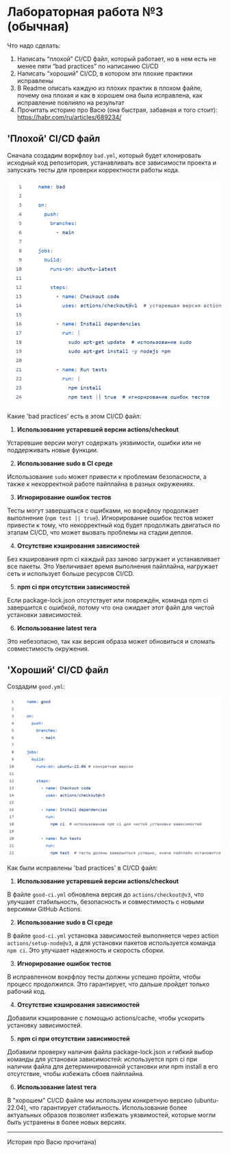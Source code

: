# Лабораторная работа №3 (обычная)

Что надо сделать:

1. Написать “плохой” CI/CD файл, который работает, но в нем есть не менее пяти “bad practices” по написанию CI/CD
2. Написать “хороший” CI/CD, в котором эти плохие практики исправлены
3. В Readme описать каждую из плохих практик в плохом файле, почему она плохая и как в хорошем она была исправлена, как исправление повлияло на результат
4. Прочитать историю про Васю (она быстрая, забавная и того стоит): https://habr.com/ru/articles/689234/


## 'Плохой' CI/CD файл

Сначала создадим воркфлоу `bad.yml`, который будет клонировать исходный код репозитория, устанавливать все зависимости проекта и запускать тесты для проверки корректности работы кода.

![Image alt](https://github.com/lisalaktionova/itmo_devops-clouds/blob/main/DevOps/Laba_3/bad.png)

Какие 'bad practices' есть в этом CI/CD файл:

1. **Использование устаревшей версии actions/checkout**

Устаревшие версии могут содержать уязвимости, ошибки или не поддерживать новые функции.  


2. **Использование sudo в CI среде**

Использование `sudo` может привести к проблемам безопасности, а также к некорректной работе пайплайна в разных окружениях.  


3. **Игнорирование ошибок тестов**
   
Тесты могут завершаться с ошибками, но воркфлоу продолжает выполнение (`npm test || true`). Игнорирование ошибок тестов может привести к тому, что некорректный код будет продолжать двигаться по этапам CI/CD, что может вызвать проблемы на стадии деплоя.  

4. **Отсутствие кэширования зависимостей**
   
Без кэширования npm ci каждый раз заново загружает и устанавливает все пакеты. Это Увеличивает время выполнения пайплайна, нагружает сеть и использует больше ресурсов CI/CD.

5. **npm ci при отсутствии зависимостей**

Если package-lock.json отсутствует или повреждён, команда npm ci завершится с ошибкой, потому что она ожидает этот файл для чистой установки зависимостей.
   
6. **Использование latest тега**

Это небезопасно, так как версия образа может обновиться и сломать совместимость окружения.


## 'Хороший' CI/CD файл
Создадим `good.yml`:

![Image alt](https://github.com/lisalaktionova/itmo_devops-clouds/blob/main/DevOps/Laba_3/good(2).png)

Как были исправлены 'bad practices' в CI/CD файл:

1. **Использование устаревшей версии actions/checkout**

В файле `good-ci.yml` обновлена версия до `actions/checkout@v3`, что улучшает стабильность, безопасность и совместимость с новыми версиями GitHub Actions.


2. **Использование sudo в CI среде**

В файле `good-ci.yml` установка зависимостей выполняется через action `actions/setup-node@v3`, а для установки пакетов используется команда `npm ci`. Это улучшает надежность и скорость сборки.


3. **Игнорирование ошибок тестов**
    
 В исправленном вокрфлоу тесты должны успешно пройти, чтобы процесс продолжился. Это гарантирует, что дальше пройдет только рабочий код.

 4. **Отсутствие кэширования зависимостей**

Добавили кэширование с помощью actions/cache, чтобы ускорить установку зависимостей.

 5. **npm ci при отсутствии зависимостей**

Добавили проверку наличия файла package-lock.json и гибкий выбор команды для установки зависимостей: используется npm ci при наличии файла для детерминированной установки или npm install в его отсутствие, чтобы избежать сбоев пайплайна. 

 6. **Использование latest тега**

В "хорошем" CI/CD файле мы используем конкретную версию (ubuntu-22.04), что гарантирует стабильность. Использование более актуальных образов позволяет избежать уязвимостей, которые могли быть устранены в более новых версиях.


---

История про Васю прочитана)
